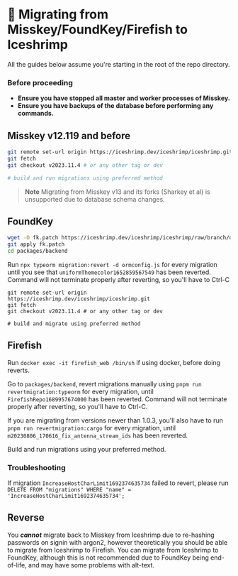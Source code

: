 # 🚚 Migrating from Misskey/FoundKey/Firefish to Iceshrimp

All the guides below assume you're starting in the root of the repo directory.

### Before proceeding

- **Ensure you have stopped all master and worker processes of Misskey.**
- **Ensure you have backups of the database before performing any commands.**


## Misskey v12.119 and before

```sh
git remote set-url origin https://iceshrimp.dev/iceshrimp/iceshrimp.git
git fetch
git checkout v2023.11.4 # or any other tag or dev

# build and run migrations using preferred method
```

> **Note**
> Migrating from Misskey v13 and its forks (Sharkey et al) is unsupported due to database schema changes.

## FoundKey

```sh
wget -O fk.patch https://iceshrimp.dev/iceshrimp/iceshrimp/raw/branch/dev/docs/fk.patch
git apply fk.patch
cd packages/backend
```

Run `npx typeorm migration:revert -d ormconfig.js` for every migration until you see that `uniformThemecolor1652859567549` has been reverted. Command will not terminate properly after reverting, so you'll have to Ctrl-C

```
git remote set-url origin https://iceshrimp.dev/iceshrimp/iceshrimp.git
git fetch
git checkout v2023.11.4 # or any other tag or dev

# build and migrate using preferred method
```

## Firefish
Run `docker exec -it firefish_web /bin/sh` if using docker, before doing reverts.

Go to `packages/backend`, revert migrations manually using `pnpm run revertmigration:typeorm` for every migration, until `FirefishRepo1689957674000` has been reverted. Command will not terminate properly after reverting, so you'll have to Ctrl-C.  

If you are migrating from versions newer than 1.0.3, you'll also have to run `pnpm run revertmigration:cargo` for every migration, until `m20230806_170616_fix_antenna_stream_ids` has been reverted. 

Build and run migrations using your preferred method.

### Troubleshooting
If migration `IncreaseHostCharLimit1692374635734` failed to revert, please run `DELETE FROM "migrations" WHERE "name" = 'IncreaseHostCharLimit1692374635734';`

## Reverse

You ***cannot*** migrate back to Misskey from Iceshrimp due to re-hashing passwords on signin with argon2, however theoretically you should be able to migrate from Iceshrimp to Firefish. You can migrate from Iceshrimp to FoundKey, although this is not recommended due to FoundKey being end-of-life, and may have some problems with alt-text.
